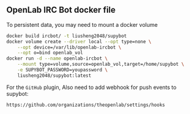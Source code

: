##  OpenLab IRC Bot docker file

To persistent data, you may need to mount a docker volume

```bash
docker build ircbot/ -t liusheng2048/supybot
docker volume create --driver local --opt type=none \
    --opt device=/var/lib/openlab-ircbot \
    --opt o=bind openlab_vol
docker run -d --name openlab-ircbot \
    --mount type=volume,source=openlab_vol,target=/home/supybot \
    -e SUPYBOT_PASSWORD=youpassword \
    liusheng2048/supybot:latest
```
For the `GitHub` plugin, Also need to add webhook for push events to supybot:
```bash
https://github.com/organizations/theopenlab/settings/hooks
```
